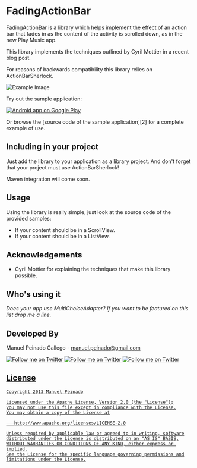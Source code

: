 FadingActionBar
==================

FadingActionBar is a library which helps implement the effect of an action bar that fades in as the content of the activity is scrolled down, as in the new Play Music app.

This library implements the techniques outlined by Cyril Mottier in a recent blog post.

For reasons of backwards compatibility this library relies on ActionBarSherlock. 

![Example Image][1]

Try out the sample application:

<a href="https://play.google.com/store/apps/details?id=com.manuelpeinado.multichoiceadapter.demo">
  <img alt="Android app on Google Play"
       src="https://developer.android.com/images/brand/en_app_rgb_wo_45.png" />
</a>

Or browse the [source code of the sample application][2] for a complete example of use.

Including in your project
-------------------------

Just add the library to your application as a library project. And don't forget that your project must use ActionBarSherlock!

Maven integration will come soon.

Usage
---------

Using the library is really simple, just look at the source code of the provided samples:

* If your content should be in a ScrollView.
* If your content should be in a ListView.


Acknowledgements
--------------------

* Cyril Mottier for explaining the techniques that make this library possible.


Who's using it
--------------

*Does your app use MultiChoiceAdapter? If you want to be featured on this list drop me a line.*


Developed By
--------------------

Manuel Peinado Gallego - <manuel.peinado@gmail.com>

<a href="https://twitter.com/mpg2">
  <img alt="Follow me on Twitter"
       src="https://raw.github.com/ManuelPeinado/NumericPageIndicator/master/art/twitter.png" />
</a>
<a href="https://plus.google.com/106514622630861903655">
  <img alt="Follow me on Twitter"
       src="https://raw.github.com/ManuelPeinado/NumericPageIndicator/master/art/google-plus.png" />
</a>
<a href="http://www.linkedin.com/pub/manuel-peinado-gallego/1b/435/685">
  <img alt="Follow me on Twitter"
       src="https://raw.github.com/ManuelPeinado/NumericPageIndicator/master/art/linkedin.png" />


License
-----------

    Copyright 2013 Manuel Peinado

    Licensed under the Apache License, Version 2.0 (the "License");
    you may not use this file except in compliance with the License.
    You may obtain a copy of the License at

       http://www.apache.org/licenses/LICENSE-2.0

    Unless required by applicable law or agreed to in writing, software
    distributed under the License is distributed on an "AS IS" BASIS,
    WITHOUT WARRANTIES OR CONDITIONS OF ANY KIND, either express or implied.
    See the License for the specific language governing permissions and
    limitations under the License.





 [1]: https://raw.github.com/ManuelPeinado/FadingActionBar/master/art/readme_pic.png

